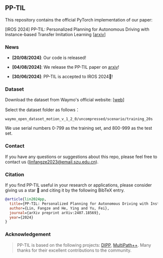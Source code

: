 ## PP-TIL

This repository contains the official PyTorch implementation of our paper:

[IROS 2024] PP-TIL: Personalized Planning for Autonomous Driving with Instance-based Transfer Imitation Learning [[arxiv](https://arxiv.org/pdf/2407.18569)]

### News

- **[20/08/2024]**: Our code is released!
- **[04/08/2024]**: We release the PP-TIL paper on [arxiv](https://arxiv.org/pdf/2407.18569)!

- **[30/06/2024]**: PP-TIL is accepted to IROS 2024🎉!

### Dataset

Download the dataset from Waymo's official website: [[web](https://waymo.com/open/download/)]

Select the dataset folder as follows：

`waymo_open_dataset_motion_v_1_2_0/uncompressed/scenario/training_20s`

We use serial numbers 0-799 as the training set, and 800-999 as the test set.

### Contact

If you have any questions or suggestions about this repo, please feel free to contact us (linfangze2023@email.szu.edu.cn).

### Citation

If you find PP-TIL useful in your research or applications, please consider giving us a star 🌟 and citing it by the following BibTeX entry.

```BibTeX
@article{lin2024pp,
  title={PP-TIL: Personalized Planning for Autonomous Driving with Instance-based Transfer Imitation Learning},
  author={Lin, Fangze and He, Ying and Yu, Fei},
  journal={arXiv preprint arXiv:2407.18569},
  year={2024}
}
```

### Acknowledgement

>PP-TIL is based on the following projects: [DIPP](https://github.com/MCZhi/DIPP), [MultiPath++](https://github.com/stepankonev/waymo-motion-prediction-challenge-2022-multipath-plus-plus/tree/main). Many thanks for their excellent contributions to the community.

